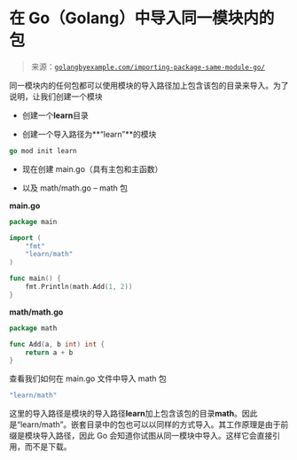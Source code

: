 <!--yml

分类：未分类

日期：2024-10-13 06:29:32

-->

# 在 Go（Golang）中导入同一模块内的包

> 来源：[`golangbyexample.com/importing-package-same-module-go/`](https://golangbyexample.com/importing-package-same-module-go/)

同一模块内的任何包都可以使用模块的导入路径加上包含该包的目录来导入。为了说明，让我们创建一个模块

+   创建一个**learn**目录

+   创建一个导入路径为**“learn”**的模块

```go
go mod init learn
```

+   现在创建 main.go（具有主包和主函数）

+   以及 math/math.go – math 包

**main.go**

```go
package main

import (
	"fmt"
	"learn/math"
)

func main() {
	fmt.Println(math.Add(1, 2))
}
```

**math/math.go**

```go
package math

func Add(a, b int) int {
    return a + b
}
```

查看我们如何在 main.go 文件中导入 math 包

```go
"learn/math"
```

这里的导入路径是模块的导入路径**learn**加上包含该包的目录**math**。因此是“learn/math”。嵌套目录中的包也可以以同样的方式导入。其工作原理是由于前缀是模块导入路径，因此 Go 会知道你试图从同一模块中导入。这样它会直接引用，而不是下载。


